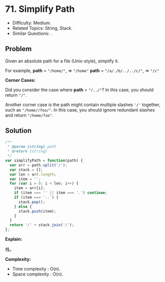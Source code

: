 # 71. Simplify Path

- Difficulty: Medium.
- Related Topics: String, Stack.
- Similar Questions: .

## Problem

Given an absolute path for a file (Unix-style), simplify it.

For example,
**path** = ```"/home/"```, => ```"/home"```
**path** = ```"/a/./b/../../c/"```, => ```"/c"```

**Corner Cases:**

Did you consider the case where **path** = ```"/../"```?
In this case, you should return ```"/"```.

Another corner case is the path might contain multiple slashes ```'/'``` together, such as ```"/home//foo/"```.
In this case, you should ignore redundant slashes and return ```"/home/foo"```.

## Solution

```javascript
/**
 * @param {string} path
 * @return {string}
 */
var simplifyPath = function(path) {
  var arr = path.split('/');
  var stack = [];
  var len = arr.length;
  var item = '';
  for (var i = 0; i < len; i++) {
    item = arr[i];
    if (item === '' || item === '.') continue;
    if (item === '..') {
      stack.pop();
    } else {
      stack.push(item);
    }
  }
  return '/' + stack.join('/');
};
```

**Explain:**

栈。

**Complexity:**

* Time complexity : O(n).
* Space complexity : O(n).
